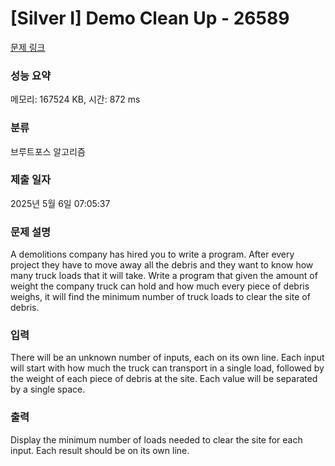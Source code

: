 # [Silver I] Demo Clean Up - 26589 

[문제 링크](https://www.acmicpc.net/problem/26589) 

### 성능 요약

메모리: 167524 KB, 시간: 872 ms

### 분류

브루트포스 알고리즘

### 제출 일자

2025년 5월 6일 07:05:37

### 문제 설명

<p>A demolitions company has hired you to write a program. After every project they have to move away all the debris and they want to know how many truck loads that it will take. Write a program that given the amount of weight the company truck can hold and how much every piece of debris weighs, it will find the minimum number of truck loads to clear the site of debris.</p>

### 입력 

 <p>There will be an unknown number of inputs, each on its own line. Each input will start with how much the truck can transport in a single load, followed by the weight of each piece of debris at the site. Each value will be separated by a single space.</p>

### 출력 

 <p>Display the minimum number of loads needed to clear the site for each input. Each result should be on its own line.</p>

